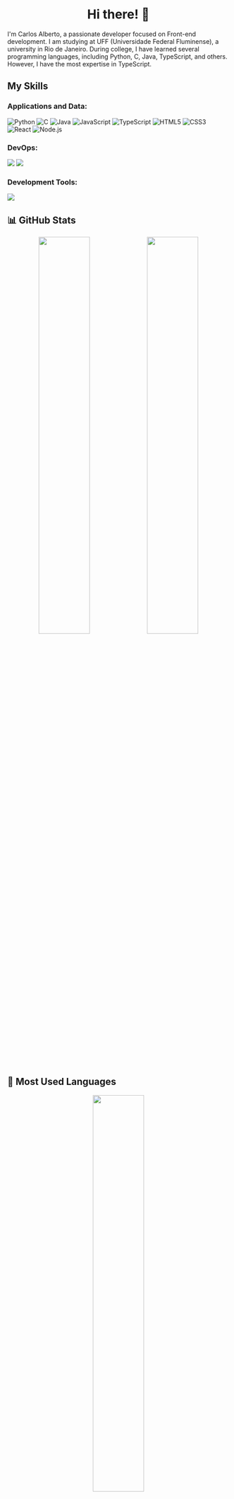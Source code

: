 <h1 align="center">Hi there! 👋</h1>

<p>I'm Carlos Alberto, a passionate developer focused on Front-end development. I am studying at UFF (Universidade Federal Fluminense), a university in Rio de Janeiro. 
During college, I have learned several programming languages, including Python, C, Java, TypeScript, and others. However, I have the most expertise in TypeScript.
</p>


</p>

## My Skills

### Applications and Data:

![Python](https://img.shields.io/badge/-Python-3776AB?style=flat&logo=python&logoColor=white)
![C](https://img.shields.io/badge/-C-00599C?style=flat&logo=c&logoColor=white)
![Java](https://img.shields.io/badge/-Java-007396?style=flat&logo=java&logoColor=white)
![JavaScript](https://img.shields.io/badge/-JavaScript-F7DF1E?style=flat&logo=javascript&logoColor=black)
![TypeScript](https://img.shields.io/badge/-TypeScript-3178C6?style=flat&logo=typescript&logoColor=white)
![HTML5](https://img.shields.io/badge/-HTML5-E34F26?style=flat&logo=html5&logoColor=white)
![CSS3](https://img.shields.io/badge/-CSS3-1572B6?style=flat&logo=css3&logoColor=white)
![React](https://img.shields.io/badge/-React-61DAFB?style=flat&logo=react&logoColor=black)
![Node.js](https://img.shields.io/badge/-Node.js-339933?style=flat&logo=node.js&logoColor=white)


### DevOps:
<p>
  <img src="https://img.shields.io/badge/Git-F05032?style=for-the-badge&logo=git&logoColor=white"/>
  <img src="https://img.shields.io/badge/GitHub-181717?style=for-the-badge&logo=github&logoColor=white"/>
</p>

### Development Tools:
<p>
  <img src="https://img.shields.io/badge/VS%20Code-007ACC?style=for-the-badge&logo=visual-studio-code&logoColor=white"/>
</p>


## 📊 GitHub Stats

<p align="center">
  <img width="48%" src="https://github-readme-stats.vercel.app/api?username=carlosjr04&show_icons=true&theme=dracula" />
  <img width="48%" src="https://github-readme-streak-stats.herokuapp.com/?user=carlosjr04&theme=dracula" />
</p>

## 📌 Most Used Languages

<p align="center">
  <img width="48%" src="https://github-readme-stats.vercel.app/api/top-langs/?username=carlosjr04&layout=compact&langs_count=10&theme=dracula" />
</p>

## 📫 Connect with me:

[![Gmail](https://img.shields.io/badge/-Gmail-D14836?style=flat&logo=gmail&logoColor=white)](mailto:carlosjr0421@gmail.com)
[![LinkedIn](https://img.shields.io/badge/-LinkedIn-0077B5?style=flat&logo=linkedin&logoColor=white)](https://www.linkedin.com/in/carlos-alberto-júnior-88998b202/)
[![Discord](https://img.shields.io/badge/-Discord-5865F2?style=flat&logo=discord&logoColor=white)](https://discordapp.com/users/eddd2104)


